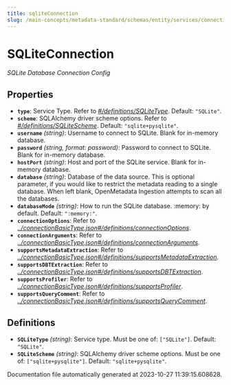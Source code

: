 ```yaml
---
title: sqliteConnection
slug: /main-concepts/metadata-standard/schemas/entity/services/connections/database/sqliteconnection
---
```


# SQLiteConnection

*SQLite Database Connection Config*

## Properties

- **`type`**: Service Type. Refer to *[#/definitions/SQLiteType](#definitions/SQLiteType)*. Default: `"SQLite"`.
- **`scheme`**: SQLAlchemy driver scheme options. Refer to *[#/definitions/SQLiteScheme](#definitions/SQLiteScheme)*. Default: `"sqlite+pysqlite"`.
- **`username`** *(string)*: Username to connect to SQLite. Blank for in-memory database.
- **`password`** *(string, format: password)*: Password to connect to SQLite. Blank for in-memory database.
- **`hostPort`** *(string)*: Host and port of the SQLite service. Blank for in-memory database.
- **`database`** *(string)*: Database of the data source. This is optional parameter, if you would like to restrict the metadata reading to a single database. When left blank, OpenMetadata Ingestion attempts to scan all the databases.
- **`databaseMode`** *(string)*: How to run the SQLite database. :memory: by default. Default: `":memory:"`.
- **`connectionOptions`**: Refer to *[../connectionBasicType.json#/definitions/connectionOptions](#/connectionBasicType.json#/definitions/connectionOptions)*.
- **`connectionArguments`**: Refer to *[../connectionBasicType.json#/definitions/connectionArguments](#/connectionBasicType.json#/definitions/connectionArguments)*.
- **`supportsMetadataExtraction`**: Refer to *[../connectionBasicType.json#/definitions/supportsMetadataExtraction](#/connectionBasicType.json#/definitions/supportsMetadataExtraction)*.
- **`supportsDBTExtraction`**: Refer to *[../connectionBasicType.json#/definitions/supportsDBTExtraction](#/connectionBasicType.json#/definitions/supportsDBTExtraction)*.
- **`supportsProfiler`**: Refer to *[../connectionBasicType.json#/definitions/supportsProfiler](#/connectionBasicType.json#/definitions/supportsProfiler)*.
- **`supportsQueryComment`**: Refer to *[../connectionBasicType.json#/definitions/supportsQueryComment](#/connectionBasicType.json#/definitions/supportsQueryComment)*.
## Definitions

- <a id="definitions/SQLiteType"></a>**`SQLiteType`** *(string)*: Service type. Must be one of: `["SQLite"]`. Default: `"SQLite"`.
- <a id="definitions/SQLiteScheme"></a>**`SQLiteScheme`** *(string)*: SQLAlchemy driver scheme options. Must be one of: `["sqlite+pysqlite"]`. Default: `"sqlite+pysqlite"`.


Documentation file automatically generated at 2023-10-27 11:39:15.608628.
